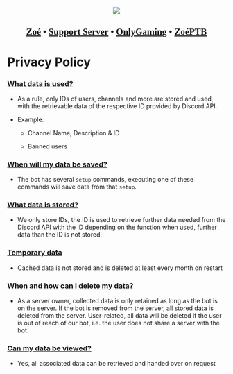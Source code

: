 <p style="text-align: center;"><img src="https://media.discordapp.net/attachments/1019163328267964447/1022824260001083472/2.png" /></p>

## <p style="font-family:opensans; text-align: center; font-size:1em;">**[Zoé](https://discord.com/api/oauth2/authorize?client_id=928293265982230538&permissions=8&scope=bot%20applications.commands)** • **[Support Server](https://discord.gg/dYrskrjVtK)** • **[OnlyGaming](https://discord.gg/AnxhqvaBcY)** • **[ZoéPTB](https://discord.com/api/oauth2/authorize?client_id=999306694620356608&permissions=8&scope=bot%20applications.commands)**</p>

<p style="font-family:opensans; font-size:1em;">

# Privacy Policy

### [What data is used?]()

-   As a rule, only IDs of users, channels and more are stored and used, with the retrievable data of the respective ID provided by Discord API.

-   Example:

    -   Channel Name, Description & ID

    -   Banned users

### [When will my data be saved?]()

-   The bot has several `setup` commands, executing one of these commands will save data from that `setup`.

### [What data is stored?]()

-   We only store IDs, the ID is used to retrieve further data needed from the Discord API with the ID depending on the function when used, further data than the ID is not stored.

### [Temporary data]()

-   Cached data is not stored and is deleted at least every month on restart

### [When and how can I delete my data?]()

-   As a server owner, collected data is only retained as long as the bot is on the server. If the bot is removed from the server, all stored data is deleted from the server. User-related, all data will be deleted if the user is out of reach of our bot, i.e. the user does not share a server with the bot.

### [Can my data be viewed?]()

-   Yes, all associated data can be retrieved and handed over on request

</p>
